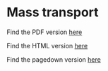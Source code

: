 # Mass transport

Find the PDF version [here](./polecon_mass_transport.pdf)

Find the HTML version [here](./polecon_mass_transport.html)

Find the pagedown version [here](./polecon_mass_transport_page.html)
